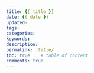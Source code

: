 ```yaml
---
title: {{ title }}
date: {{ date }}
updated: 
tags:
categories: 
keywords: 
description:
permalink: :title/
toc: true    # table of content
comments: true  
---
```

